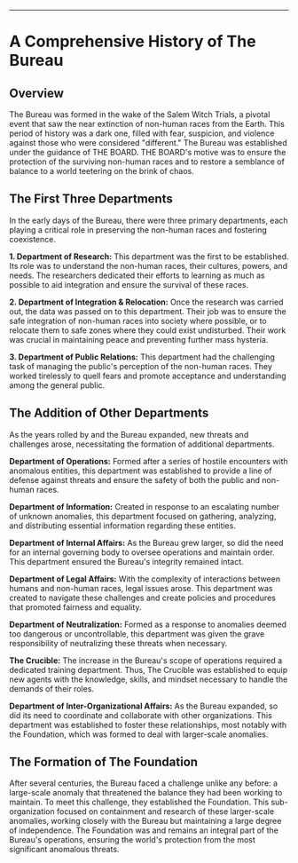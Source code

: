 

---

# **A Comprehensive History of The Bureau**

## **Overview**

The Bureau was formed in the wake of the Salem Witch Trials, a pivotal event that saw the near extinction of non-human races from the Earth. This period of history was a dark one, filled with fear, suspicion, and violence against those who were considered "different." The Bureau was established under the guidance of THE BOARD. THE BOARD's motive was to ensure the protection of the surviving non-human races and to restore a semblance of balance to a world teetering on the brink of chaos.

## **The First Three Departments**

In the early days of the Bureau, there were three primary departments, each playing a critical role in preserving the non-human races and fostering coexistence.

**1. Department of Research:** This department was the first to be established. Its role was to understand the non-human races, their cultures, powers, and needs. The researchers dedicated their efforts to learning as much as possible to aid integration and ensure the survival of these races. 

**2. Department of Integration & Relocation:** Once the research was carried out, the data was passed on to this department. Their job was to ensure the safe integration of non-human races into society where possible, or to relocate them to safe zones where they could exist undisturbed. Their work was crucial in maintaining peace and preventing further mass hysteria.

**3. Department of Public Relations:** This department had the challenging task of managing the public's perception of the non-human races. They worked tirelessly to quell fears and promote acceptance and understanding among the general public.

## **The Addition of Other Departments**

As the years rolled by and the Bureau expanded, new threats and challenges arose, necessitating the formation of additional departments.

**Department of Operations:** Formed after a series of hostile encounters with anomalous entities, this department was established to provide a line of defense against threats and ensure the safety of both the public and non-human races. 

**Department of Information:** Created in response to an escalating number of unknown anomalies, this department focused on gathering, analyzing, and distributing essential information regarding these entities.

**Department of Internal Affairs:** As the Bureau grew larger, so did the need for an internal governing body to oversee operations and maintain order. This department ensured the Bureau's integrity remained intact.

**Department of Legal Affairs:** With the complexity of interactions between humans and non-human races, legal issues arose. This department was created to navigate these challenges and create policies and procedures that promoted fairness and equality.

**Department of Neutralization:** Formed as a response to anomalies deemed too dangerous or uncontrollable, this department was given the grave responsibility of neutralizing these threats when necessary.

**The Crucible:** The increase in the Bureau's scope of operations required a dedicated training department. Thus, The Crucible was established to equip new agents with the knowledge, skills, and mindset necessary to handle the demands of their roles.

**Department of Inter-Organizational Affairs:** As the Bureau expanded, so did its need to coordinate and collaborate with other organizations. This department was established to foster these relationships, most notably with the Foundation, which was formed to deal with larger-scale anomalies.

## **The Formation of The Foundation**

After several centuries, the Bureau faced a challenge unlike any before: a large-scale anomaly that threatened the balance they had been working to maintain. To meet this challenge, they established the Foundation. This sub-organization focused on containment and research of these larger-scale anomalies, working closely with the Bureau but maintaining a large degree of independence. The Foundation was and remains an integral part of the Bureau's operations, ensuring the world's protection from the most significant anomalous threats.
